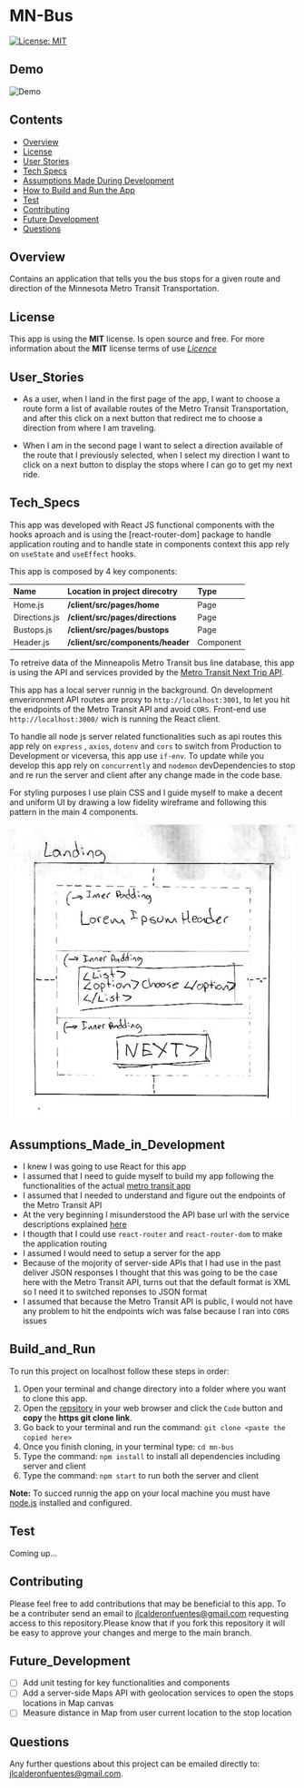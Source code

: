 # MN-Bus

[![License: MIT](https://img.shields.io/badge/License-MIT-yellow.svg)](https://opensource.org/licenses/MIT)

## Demo

![Demo](./client/public/MN-Bus.gif)

## Contents

- [Overview](#Overview)
- [License](#License)
- [User Stories](#User_Stories)
- [Tech Specs](#Tech_Specs)
- [Assumptions Made During Development](#Assumptions_Made_in_Development)
- [How to Build and Run the App](#Build_and_Run)
- [Test](#Test)
- [Contributing](#Contributing)
- [Future Development](#Future_Development)
- [Questions](#Questions)

## Overview

Contains an application that tells you the bus stops for a given route and direction of the Minnesota Metro Transit Transportation.

## License

This app is using the **MIT** license. Is open source and free. For more information about the **MIT** license terms of use [_Licence_](https://opensource.org/licenses/MIT)

## User_Stories

- As a user, when I land in the first page of the app, I want to choose a route form a list of available routes of the Metro Transit Transportation, and after this click on a next button that redirect me to choose a direction from where I am traveling.

- When I am in the second page I want to select a direction available of the route that I previously selected, when I select my direction I want to click on a next button to display the stops where I can go to get my next ride.

## Tech_Specs

This app was developed with React JS functional components with the hooks aproach and is using the [react-router-dom] package to handle application routing and to handle state in components context this app rely on `useState` and `useEffect` hooks.

This app is composed by 4 key components:

| Name          | Location in project direcotry     | Type      |
| :------------ | :-------------------------------- | :-------- |
| Home.js       | **/client/src/pages/home**        | Page      |
| Directions.js | **/client/src/pages/directions**  | Page      |
| Bustops.js    | **/client/src/pages/bustops**     | Page      |
| Header.js     | **/client/src/components/header** | Component |

To retreive data of the Minneapolis Metro Transit bus line database, this app is using the API and services provided by the [Metro Transit Next Trip API](https://svc.metrotransit.org/nextrip).

This app has a local server runnig in the background. On development enverironment API routes are proxy to `http://localhost:3001`, to let you hit the endpoints of the Metro Transit API and avoid `CORS`. Front-end use `http://localhost:3000/` wich is running the React client.

To handle all node js server related functionalities such as api routes this app rely on `express` , `axios`, `dotenv` and `cors` to switch from Production to Development or viceversa, this app use `if-env`. To update while you develop this app rely on `concurrently` and `nodemon` devDependencies to stop and re run the server and client after any change made in the code base.

For styling purposes I use plain CSS and I guide myself to make a decent and uniform UI by drawing a low fidelity wireframe and following this pattern in the main 4 components.

![Wireframe](./client/public/mn-bus-wireframe.jpg)

## Assumptions_Made_in_Development

- I knew I was going to use React for this app
- I assumed that I need to guide myself to build my app following the functionalities of the actual [metro transit app](https://www.metrotransit.org/nextripbadge.aspx)
- I assumed that I needed to understand and figure out the endpoints of the Metro Transit API
- At the very beginning I misunderstood the API base url with the service descriptions explained [here](https://svc.metrotransit.org/nextrip/help)
- I thougth that I could use `react-router` and `react-router-dom` to make the application routing
- I assumed I would need to setup a server for the app
- Because of the mojority of server-side APIs that I had use in the past deliver JSON responses I thought that this was going to be the case here with the Metro Transit API, turns out that the default format is XML so I need it to switched reponses to JSON format
- I assumed that because the Metro Transit API is public, I would not have any problem to hit the endpoints wich was false because I ran into `CORS` issues

## Build_and_Run

To run this project on localhost follow these steps in order:

1. Open your terminal and change directory into a folder where you want to clone this app.
2. Open the [repsitory](https://github.com/jlcalderon/mn-bus) in your web browser and click the `Code` button and **copy** the **https git clone link**.
3. Go back to your terminal and run the command: `git clone <paste the copied here>`
4. Once you finish cloning, in your terminal type: `cd mn-bus`
5. Type the command: `npm install` to install all dependencies including server and client
6. Type the command: `npm start` to run both the server and client

**Note:** To succed runnig the app on your local machine you must have [node.js](https://nodejs.org/en/) installed and configured.

## Test

Coming up...

## Contributing

Please feel free to add contributions that may be beneficial to this app. To be a contributer send an email to <jlcalderonfuentes@gmail.com> requesting access to this repository.Please know that if you fork this repository it will be easy to approve your changes and merge to the main branch.

## Future_Development

- [ ] Add unit testing for key functionalities and components
- [ ] Add a server-side Maps API with geolocation services to open the stops locations in Map canvas
- [ ] Measure distance in Map from user current location to the stop location

## Questions

Any further questions about this project can be emailed directly to: <jlcalderonfuentes@gmail.com>.
